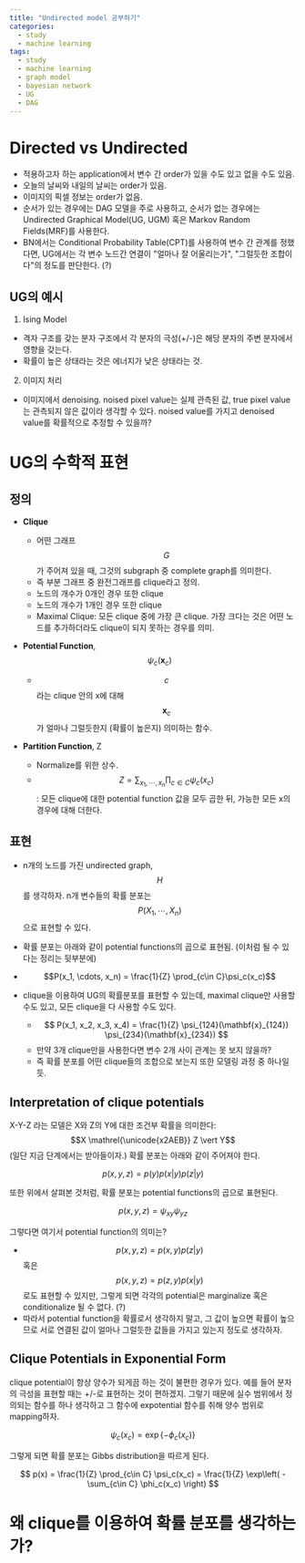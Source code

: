 ```yaml
---
title: "Undirected model 공부하기"
categories:
  - study
  - machine learning
tags:
  - study
  - machine learning
  - graph model
  - bayesian network
  - UG
  - DAG
---
```


# Directed vs Undirected
- 적용하고자 하는 application에서 변수 간 order가 있을 수도 있고 없을 수도 있음.
- 오늘의 날씨와 내일의 날씨는 order가 있음.
- 이미지의 픽셀 정보는 order가 없음.
- 순서가 있는 경우에는 DAG 모델을 주로 사용하고, 순서가 없는 경우에는 Undirected Graphical Model(UG, UGM) 혹은 Markov Random Fields(MRF)를 사용한다.
- BN에서는 Conditional Probability Table(CPT)를 사용하여 변수 간 관계를 정했다면, UG에서는 각 변수 노드간 연결이 "얼마나 잘 어울리는가", "그럴듯한 조합이다"의 정도를 판단한다. (?)

## UG의 예시
1. Ising Model
  - 격자 구조를 갖는 분자 구조에서 각 분자의 극성(+/-)은 해당 분자의 주변 분자에서 영향을 갖는다. 
  - 확률이 높은 상태라는 것은 에너지가 낮은 상태라는 것.
2. 이미지 처리
  - 이미지에서 denoising. noised pixel value는 실제 관측된 값, true pixel value는 관측되지 않은 값이라 생각할 수 있다. noised value를 가지고 denoised value를 확률적으로 추정할 수 있을까?

# UG의 수학적 표현

## 정의
- **Clique**
  - 어떤 그래프 $$G$$가 주어져 있을 때, 그것의 subgraph 중 complete graph를 의미한다.
  - 즉 부분 그래프 중 완전그래프를 clique라고 정의.
  - 노드의 개수가 0개인 경우 또한 clique
  - 노드의 개수가 1개인 경우 또한 clique
  - Maximal Clique: 모든 clique 중에 가장 큰 clique. 가장 크다는 것은 어떤 노드를 추가하더라도 clique이 되지 못하는 경우를 의미.
  
- **Potential Function**, $$\psi_c(\mathbf{x}_c)$$
  -  $$c$$라는 clique 안의 x에 대해 $$\mathbf{x}_c$$가 얼마나 그럴듯한지 (확률이 높은지) 의미하는 함수.

- **Partition Function**, Z
  - Normalize를 위한 상수.
  - $$ Z = \sum_{x_1, \cdots, x_n} \prod_{c\in C} \psi_c(x_c)$$: 모든 clique에 대한 potential function 값을 모두 곱한 뒤, 가능한 모든 x의 경우에 대해 더한다.

## 표현
- n개의 노드를 가진 undirected graph, $$H$$를 생각하자. n개 변수들의 확률 분포는 $$P(X_1, \cdots, X_n)$$으로 표현할 수 있다.
- 확률 분포는 아래와 같이 potential functions의 곱으로 표현됨. (이처럼 될 수 있다는 정리는 뒷부분에)
- $$P(x_1, \cdots, x_n) = \frac{1}{Z} \prod_{c\in C}\psi_c(x_c)$$ 

- clique을 이용하여 UG의 확률분포를 표현할 수 있는데, maximal clique만 사용할 수도 있고, 모든 clique을 다 사용할 수도 있다.
  - $$
  P(x_1, x_2, x_3, x_4) = 
  \frac{1}{Z} \psi_{124}(\mathbf{x}_{124}) \psi_{234}(\mathbf{x}_{234}) 
  $$
  - 만약 3개 clique만을 사용한다면 변수 2개 사이 관계는 못 보지 않을까? 
  - 즉 확률 분포를 어떤 clique들의 조합으로 보는지 또한 모델링 과정 중 하나일 듯.
  
## Interpretation of clique potentials
X-Y-Z 라는 모델은 X와 Z의 Y에 대한 조건부 확률을 의미한다: $$X \mathrel{\unicode{x2AEB}} Z \vert Y$$ (일단 지금 단계에서는 받아들이자.) 확률 분포는 아래와 같이 주어져야 한다. 

$$ p(x,y,z) = p(y) p(x \vert y) p(z \vert y) $$

또한 위에서 살펴본 것처럼, 확률 분포는 potential functions의 곱으로 표현된다.

$$ p(x,y,z) = \psi_{xy} \psi_{yz} $$

그렇다면 여기서 potential function의 의미는?
- $$ p(x,y,z) = p(x,y) p(z \vert y) $$ 혹은 $$ p(x,y,z) = p(z,y) p(x \vert y) $$로도 표현할 수 있지만, 그렇게 되면 각각의 potential은 marginalize 혹은 conditionalize 될 수 없다. (?)
- 따라서 potential function을 확률로서 생각하지 말고, 그 값이 높으면 확률이 높으므로 서로 연결된 값이 얼마나 그럴듯한 값들을 가지고 있는지 정도로 생각하자.

## Clique Potentials in Exponential Form
clique potential이 항상 양수가 되게끔 하는 것이 불편한 경우가 있다. 예를 들어 분자의 극성을 표현할 때는 +/-로 표현하는 것이 편하겠지. 그렇기 때문에 실수 범위에서 정의되는 함수를 하나 생각하고 그 함수에 expotential 함수를 취해 양수 범위로 mapping하자.

$$ \psi_c(x_c) = \exp\{ -\phi_c(x_c) \} $$

그렇게 되면 확률 분포는 Gibbs distribution을 따르게 된다.

$$ p(x) = 
\frac{1}{Z} \prod_{c\in C} \psi_c(x_c) = 
\frac{1}{Z} \exp\left( -\sum_{c\in C} \phi_c(x_c) \right) $$

# 왜 clique를 이용하여 확률 분포를 생각하는가?